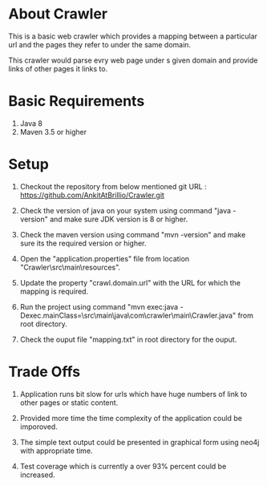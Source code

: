 About Crawler
===============

This is a basic web crawler which provides a mapping between a particular url  and the pages they refer to under the same domain.

This crawler would parse evry web page under s given domain and provide links of other pages it links to.

Basic Requirements
====================

1) Java 8
2) Maven 3.5 or higher


Setup
======

1) Checkout the repository from below mentioned git URL : 
	https://github.com/AnkitAtBrillio/Crawler.git

2) Check the version of java on your system using command "java -version" and make sure JDK version is 8 or higher.

3) Check the maven version using command "mvn -version" and make sure its the required version or higher.

4) Open the "application.properties" file from location "Crawler\src\main\resources".

5) Update the property "crawl.domain.url" with the URL for which the mapping is required.

6) Run the project using command "mvn exec:java -Dexec.mainClass=\src\main\java\com\crawler\main\Crawler.java" from root directory.

7) Check the ouput file "mapping.txt" in root directory for the ouput.


Trade Offs
===========

1) Application runs bit slow for urls which have huge numbers of link to other pages or static content.

2) Provided more time the time complexity of the application could be imporoved.

3) The simple text output could be presented in graphical form using neo4j with appropriate time.

4) Test coverage which is currently a over 93% percent could be increased.